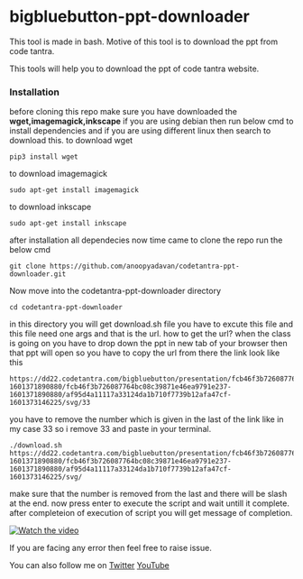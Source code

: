 # bigbluebutton-ppt-downloader
This tool is made in bash. Motive of this tool is to download the ppt from code tantra.

This tools will help you to download the ppt of code tantra website.

### Installation

before cloning this repo make sure you have downloaded the **wget,imagemagick,inkscape**
if you are using debian then run below cmd to install dependencies and if you are using different linux then search to download this.
to download wget
```
pip3 install wget
```
to download imagemagick
```
sudo apt-get install imagemagick
```
to download inkscape
```
sudo apt-get install inkscape
```
after installation all dependecies now time came to clone the repo run the below cmd
```
git clone https://github.com/anoopyadavan/codetantra-ppt-downloader.git
```
Now move into the codetantra-ppt-downloader directory
```
cd codetantra-ppt-downloader
```
in this directory you will get download.sh file you have to excute this file and this file need one args and that is the url.
how to get the url?
when the class is going on you have to drop down the ppt in new tab of your browser then that ppt will open so you have to copy the url from there 
the link look like this
```
https://dd22.codetantra.com/bigbluebutton/presentation/fcb46f3b726087764bc08c39871e46ea9791e237-1601371890880/fcb46f3b726087764bc08c39871e46ea9791e237-1601371890880/af95d4a11117a33124da1b710f7739b12afa47cf-1601373146225/svg/33
```
you have to remove the number which is given in the last of the link like in my case 33 so i remove 33 and paste in your terminal.
```
./download.sh  https://dd22.codetantra.com/bigbluebutton/presentation/fcb46f3b726087764bc08c39871e46ea9791e237-1601371890880/fcb46f3b726087764bc08c39871e46ea9791e237-1601371890880/af95d4a11117a33124da1b710f7739b12afa47cf-1601373146225/svg/
```
make sure that the number is removed from the last and there will be slash at the end.
now press enter to execute the script and wait untill it complete.
after completeion of execution of script you will get message of completion.

[![Watch the video](https://j.gifs.com/NLv53K.gif)](https://youtu.be/FAJEhTwGz8Y)

If you are facing any error then feel free to raise issue.

You can also follow me on [Twitter](https://twitter.com/anoopyadav5237/) [YouTube](https://www.youtube.com/oblivion5237)
